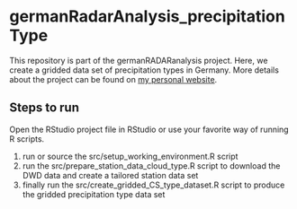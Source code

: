 # germanRadarAnalysis_precipitationType

This repository is part of the germanRADARanalysis project. Here, we create a gridded data set of precipitation types in Germany. More details about the project can be found on [my personal website](https://lochbihler.nl/?page_id=302).

## Steps to run

Open the RStudio project file in RStudio or use your favorite way of running R scripts.

1. run or source the src/setup_working_environment.R script
2. run the src/prepare_station_data_cloud_type.R script to download the DWD data and create a tailored station data set
3. finally run the src/create_gridded_CS_type_dataset.R script to produce the gridded precipitation type data set
